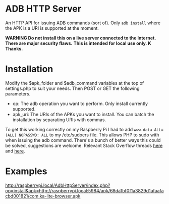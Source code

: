 # ADB HTTP Server
An HTTP API for issuing ADB commands (sort of). Only `adb install` where the APK is a URI is supported at the moment.

__WARNING Do not install this on a live server connected to the Internet. There are major security flaws.__
__This is intended for local use only. K Thanks.__


# Installation

Modify the $apk_folder and $adb_command variables at the top of settings.php to suit your needs.  Then POST or GET the following parameters.

- op: The adb operation you want to perform. Only install currently supported.
- apk_uri: The URIs of the APKs you want to install.  You can batch the installation by separating URIs with commas. 

To get this working correctly on my Raspberry Pi I had to add `www-data ALL=(ALL) NOPASSWD: ALL` to my /etc/sudoers file.  This allows PHP to sudo with when issuing the adb command.  There's a bunch of better ways this could be solved, suggestions are welcome. Relevant Stack Overflow threads [here](http://stackoverflow.com/questions/5652986/php-sudo-in-shell-exec) and [here](http://stackoverflow.com/questions/5510284/adb-devices-command-not-working).


# Examples

http://raspberrypi.local/AdbHttpServer/index.php?op=install&apk=http://raspberrypi.local:5984/apk/68da1bf0f1a3829d1afaafacbd001821/com.ka-lite-browser.apk


